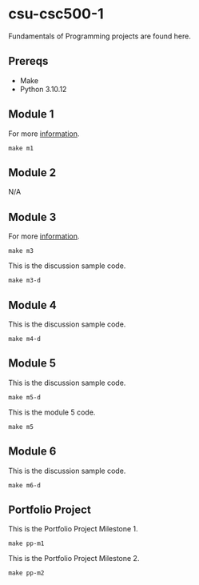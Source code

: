 # csu-csc500-1

Fundamentals of Programming projects are found here.

## Prereqs

- Make
- Python 3.10.12

## Module 1

For more [information](./module-1/README.md).

`make m1`

## Module 2

N/A

## Module 3

For more [information](./module-3/README.md).

`make m3`

This is the discussion sample code.

`make m3-d`

## Module 4

This is the discussion sample code.

`make m4-d`

## Module 5

This is the discussion sample code.

`make m5-d`

This is the module 5 code.

`make m5`

## Module 6

This is the discussion sample code.

`make m6-d`

## Portfolio Project

This is the Portfolio Project Milestone 1.

`make pp-m1`

This is the Portfolio Project Milestone 2.

`make pp-m2`
